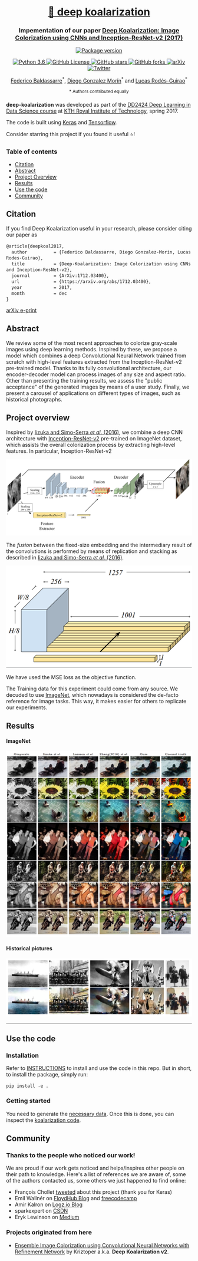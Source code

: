 <h1 align="center" style="border-bottom: none;"> <a href="http://lcsrg.me/deep-koalarization">🐨 deep koalarization</a>
</h1>
<h3 align="center">Impementation of our paper <a href="https://arxiv.org/abs/1712.03400">Deep Koalarization: Image Colorization using CNNs and Inception-ResNet-v2 (2017)</a></h3>

<p align="center">
  <a href="https://github.com/baldassarreFe/deep-koalarization">
    <img alt="Package version" src="https://img.shields.io/badge/koalarization-v0.2.0-blue.svg?style=for-the-badge&logo=python&logoColor=yellow">
  </a>
</p>

<p align="center">
  <a href="https://www.python.org/downloads/release/python-360/">
    <img alt="Python 3.6" src="https://img.shields.io/badge/python-3.6-blue.svg">
  </a>
  <a href="https://github.com/baldassarreFe/deep-koalarization/blob/master/LICENSE">
    <img alt="GitHub License" src="https://img.shields.io/github/license/baldassarreFe/deep-koalarization.svg">
  </a>
  <a href="https://github.com/baldassarreFe/deep-koalarization/stargazers">
    <img alt="GitHub stars" src="https://img.shields.io/github/stars/baldassarreFe/deep-koalarization.svg">
  </a>
  <a href="https://github.com/baldassarreFe/deep-koalarization/network">
    <img alt="GitHub forks" src="https://img.shields.io/github/forks/baldassarreFe/deep-koalarization.svg">
  </a>
  <a href="https://arxiv.org/abs/1712.03400">
    <img alt="arXiv" src="https://img.shields.io/badge/paper-arXiv-_.svg?&color=B31B1B">
  </a>
  <a href="https://twitter.com/intent/tweet?text=Wow:&url=https%3A%2F%2Fgithub.com%2FbaldassarreFe%2Fdeep-koalarization">
    <img alt="Twitter" src="https://img.shields.io/twitter/url/https/github.com/baldassarreFe/deep-koalarization.svg?style=social">
  </a>
</p>


<p align="center">
  <a href="https://github.com/baldassarreFe">Federico Baldassarre</a><sup>*</sup>,
  <a href="https://github.com/diegomorin8">Diego Gonzalez Morín</a><sup>*</sup> and <a href="https://github.com/lucasrodes">Lucas Rodés-Guirao</a><sup>*</sup> 
</p>
<p align="center">
  <sup>* Authors contributed equally</sup>
</p> 


**deep-koalarization** was developed as part of the [DD2424 Deep Learning in Data Science course](https://www.kth.se/student/kurser/kurs/DD2424?l=en) at [KTH Royal Institute of Technology](http://kth.se), spring 2017.

The code is built using [Keras](http://keras.io) and [Tensorflow](https://www.tensorflow.org/).

Consider starring this project if you found it useful :star:!

### Table of contents

- [Citation](#citation)
- [Abstract](#abstract)
- [Project Overview](#project-overview)
- [Results](#results)
- [Use the code](#use-the-code)
- [Community](#community)

## Citation

If you find Deep Koalarization useful in your research, please consider citing our paper as

```
@article{deepkoal2017,
  author          = {Federico Baldassarre, Diego Gonzalez-Morin, Lucas Rodes-Guirao},
  title           = {Deep-Koalarization: Image Colorization using CNNs and Inception-ResNet-v2},
  journal         = {ArXiv:1712.03400},
  url             = {https://arxiv.org/abs/1712.03400},
  year            = 2017,
  month           = dec
}
```
[arXiv e-print](https://arxiv.org/abs/1712.03400)


## Abstract

We review some of the most recent approaches to colorize gray-scale images using deep learning methods. Inspired by these, we propose a model which combines a deep Convolutional Neural Network trained from scratch with high-level features extracted from the Inception-ResNet-v2 pre-trained model. Thanks to its fully convolutional architecture, our encoder-decoder model can process images of any size and aspect ratio. Other than presenting the training results, we assess the "public acceptance" of the generated images by means of a user study. Finally, we present a carousel of applications on different types of images, such as historical photographs.

<!---
## Intro
We got the inspiration from the work of Richard Zhang, Phillip Isola and Alexei A. Efros, who realized a network able to colorize black and white images ([blog post](http://richzhang.github.io/colorization/) and [paper](https://arxiv.org/abs/1603.08511)). They trained a network on ImageNet pictures preprocessed to make them gray-scale, with the colored image as the output target.

Then we also saw the experiments of Satoshi Iizuka, Edgar Simo-Serra and Hiroshi Ishikawa, who added image classification features to raw pixels fed to the network, improving the overall results ([YouTube review](https://www.youtube.com/watch?v=MfaTOXxA8dM), [blog post](http://hi.cs.waseda.ac.jp/~iizuka/projects/colorization/en/) and [paper](http://hi.cs.waseda.ac.jp/~iizuka/projects/colorization/data/colorization_sig2016.pdf)).
-->

## Project overview
Inspired by [Iizuka and Simo-Serra *et al.* (2016)](http://hi.cs.waseda.ac.jp/~iizuka/projects/colorization/data/colorization_sig2016.pdf), we combine a deep CNN architecture with [Inception-ResNet-v2](https://arxiv.org/abs/1602.07261) pre-trained on ImageNet dataset, which assists the overall colorization process by extracting high-level features. In particular, Inception-ResNet-v2

![](assets/our_net.png)

<!---
The hidden layers of these models are learned to create a semantic representation of the image that is then used by the final layer (fully connected + softmax) to label the objects in the image. By “cutting” the model at one of its final layers we will get a high dimensional representation of image features, that will be used by our network to perform the colorization task (TensorFlow [tutorial](https://www.tensorflow.org/tutorials/image_retraining) on transfer learning, another [tutorial](https://kwotsin.github.io/tech/2017/02/11/transfer-learning.html) and arXiv [paper](https://arxiv.org/abs/1403.6382)).
-->

The _fusion_ between the fixed-size embedding and the intermediary result of the convolutions is performed by means of replication and stacking as described in [Iizuka and Simo-Serra *et al.* (2016)](http://hi.cs.waseda.ac.jp/~iizuka/projects/colorization/data/colorization_sig2016.pdf).

![Fusion](assets/fusion_layer.png)

We have used the MSE loss as the objective function.

The Training data for this experiment could come from any source. We decuded to use [ImageNet](http://www.image-net.org), which nowadays is considered the de-facto reference for image tasks. This way, it makes easier for others to replicate our experiments.

## Results

#### ImageNet

![ImageNet 1](assets/comparison.png)

#### Historical pictures

![Historical 1](assets/historical.png)

---

## Use the code

### Installation

Refer to [INSTRUCTIONS](INSTRUCTIONS.md) to install and use the code in this repo. But in short, to install the package,
simply run:

```
pip install -e .
```


### Getting started

You need to generate the [necessary data](DATASET.md). Once this is done, you can inspect the [koalarization code](src/koalarization/).


## Community

### Thanks to the people who noticed our work!

We are proud if our work gets noticed and helps/inspires other people on their path to knowledge. Here's a list of references we are aware of, some of the authors contacted us, some others we just happened to find online:

- François Chollet [tweeted](https://twitter.com/fchollet/status/917846097430638592) about this project (thank you for Keras)
- Emil Wallnér on [FloydHub Blog](https://blog.floydhub.com/colorizing-b&w-photos-with-neural-networks/) and [freecodecamp](https://medium.freecodecamp.org/colorize-b-w-photos-with-a-100-line-neural-network-53d9b4449f8d)
- Amir Kalron on [Logz.io Blog](https://logz.io/blog/open-source-machine-learning/)
- sparkexpert on [CSDN](http://blog.csdn.net/sparkexpert/article/details/74452523)
- Eryk Lewinson on [Medium](https://towardsdatascience.com/image-colorization-using-convolutional-autoencoders-fdabc1cb1dbe)

### Projects originated from here
- [Ensemble Image Colorization using Convolutional Neural Networks with Refinement Network](https://github.com/Kriztoper/deep-koalarization) by Kriztoper a.k.a. **Deep Koalarization v2**.
